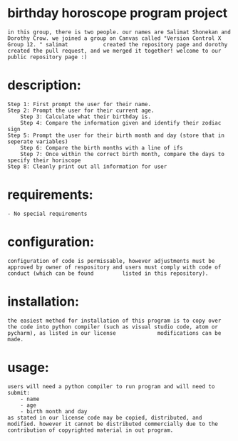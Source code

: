 # birthday horoscope program project
    in this group, there is two people. our names are Salimat Shonekan and Dorothy Crow. we joined a group on Canvas called "Version Control X Group 12. " salimat           created the repository page and dorothy created the pull request, and we merged it together! welcome to our public repository page :)

# description:
    Step 1: First prompt the user for their name.
    Step 2: Prompt the user for their current age.
        Step 3: Calculate what their birthday is.     
        Step 4: Compare the information given and identify their zodiac sign
    Step 5: Prompt the user for their birth month and day (store that in seperate variables)
        Step 6: Compare the birth months with a line of ifs
        Step 7: Once within the correct birth month, compare the days to specify their horiscope
    Step 8: Cleanly print out all information for user

# requirements:
    - No special requirements
    
# configuration:
    configuration of code is permissable, however adjustments must be approved by owner of respository and users must comply with code of conduct (which can be found         listed in this repository).

# installation:
    the easiest method for installation of this program is to copy over the code into python compiler (such as visual studio code, atom or pycharm), as listed in our license             modifications can be made.

# usage:
    users will need a python compiler to run program and will need to submit:
        - name
        - age
        - birth month and day
    as stated in our license code may be copied, distributed, and modified. however it cannot be distributed commercially due to the contribution of copyrighted material in out program.
    
